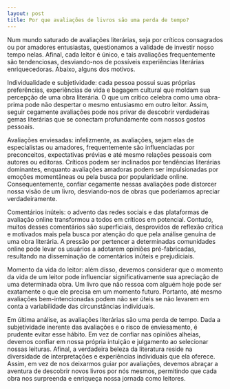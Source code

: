 ```yaml
---
layout: post
title: Por que avaliações de livros são uma perda de tempo?
---
```


Num mundo saturado de avaliações literárias, seja por críticos consagrados ou por amadores entusiastas, questionamos a validade de investir nosso tempo nelas. Afinal, cada leitor é único, e tais avaliações frequentemente são tendenciosas, desviando-nos de possíveis experiências literárias enriquecedoras. Abaixo, alguns dos motivos.

Individualidade e subjetividade: cada pessoa possui suas próprias preferências, experiências de vida e bagagem cultural que moldam sua percepção de uma obra literária. O que um crítico celebra como uma obra-prima pode não despertar o mesmo entusiasmo em outro leitor. Assim, seguir cegamente avaliações pode nos privar de descobrir verdadeiras gemas literárias que se conectam profundamente com nossos gostos pessoais.

Avaliações enviesadas: infelizmente, as avaliações, sejam elas de especialistas ou amadores, frequentemente são influenciadas por preconceitos, expectativas prévias e até mesmo relações pessoais com autores ou editoras. Críticos podem ser inclinados por tendências literárias dominantes, enquanto avaliações amadoras podem ser impulsionadas por emoções momentâneas ou pela busca por popularidade online. Consequentemente, confiar cegamente nessas avaliações pode distorcer nossa visão de um livro, desviando-nos de obras que poderíamos apreciar verdadeiramente.

Comentários inúteis: o advento das redes sociais e das plataformas de avaliação online transformou a todos em críticos em potencial. Contudo, muitos desses comentários são superficiais, desprovidos de reflexão crítica e motivados mais pela busca por atenção do que pela análise genuína de uma obra literária. A pressão por pertencer a determinadas comunidades online pode levar os usuários a adotarem opiniões pré-fabricadas, resultando na disseminação de comentários inúteis e prejudiciais.

Momento da vida do leitor: além disso, devemos considerar que o momento da vida de um leitor pode influenciar significativamente sua apreciação de uma determinada obra. Um livro que não ressoa com alguém hoje pode ser exatamente o que ele precisa em um momento futuro. Portanto, até mesmo avaliações bem-intencionadas podem não ser úteis se não levarem em conta a variabilidade das circunstâncias individuais.

Em última análise, as avaliações literárias são uma perda de tempo. Dada a subjetividade inerente das avaliações e o risco de enviesamento, é prudente evitar esse hábito. Em vez de confiar nas opiniões alheias, devemos confiar em nossa própria intuição e julgamento ao selecionar nossas leituras. Afinal, a verdadeira beleza da literatura reside na diversidade de interpretações e experiências individuais que ela oferece. Assim, em vez de nos deixarmos guiar por avaliações, devemos abraçar a aventura de descobrir novos livros por nós mesmos, permitindo que cada obra nos surpreenda e enriqueça nossa jornada como leitores.
